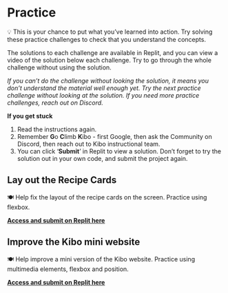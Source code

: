 # Practice

<aside>

💡 This is your chance to put what you’ve learned into action. Try solving these practice challenges to check that you understand the concepts.

</aside>

The solutions to each challenge are available in Replit, and you can view a video of the solution below each challenge. Try to go through the whole challenge without using the solution.

*If you can’t do the challenge without looking the solution, it means you don’t understand the material well enough yet. Try the next practice challenge without looking at the solution. If you need more practice challenges, reach out on Discord.*

**If you get stuck**

1. Read the instructions again.
2. Remember **G**o **C**limb **K**ibo - first Google, then ask the Community on Discord, then reach out to Kibo instructional team.
3. You can click ‘**Submit**’ in Replit to view a solution. Don’t forget to try the solution out in your own code, and submit the project again.

## Lay out the Recipe Cards

<aside>

🍽️ Help fix the layout of the recipe cards on the screen. Practice using flexbox.

[**Access and submit on Replit here**](https://replit.com/team/web-foundations-july-2022/Lay-out-the-Recipe-Cards)

</aside>


## Improve the Kibo mini website

<aside>

🍽️ Help improve a mini version of the Kibo website. Practice using multimedia
elements, flexbox and position.

[**Access and submit on Replit here**](https://replit.com/team/web-foundations-july-2022/kibo-website)

</aside>
